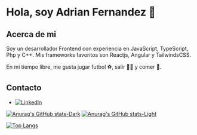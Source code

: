 # Hola, soy Adrian Fernandez 👋

## Acerca de mi

Soy un desarrollador Frontend con experiencia en JavaScript, TypeScript, Php y C++. Mis frameworks favoritos son Reactjs, Angular y TailwindsCSS.

En mi tiempo libre, me gusta jugar futbol ⚽️, salir 🚶‍♂️ y comer 🍔.

## Contacto

- [![LinkedIn](https://img.shields.io/badge/-LinkedIn-blue?style=flat-square&logo=Linkedin&logoColor=white&link=https://www.linkedin.com/in/adrian-fernandez-773a28188/)](https://www.linkedin.com/in/adrian-fernandez-773a28188/)


[![Anurag's GitHub stats-Dark](https://github-readme-stats.vercel.app/api?username=xtuu&show_icons=true&theme=dark#gh-dark-mode-only)](https://github.com/anuraghazra/github-readme-stats#gh-dark-mode-only)
[![Anurag's GitHub stats-Light](https://github-readme-stats.vercel.app/api?username=xtuu&show_icons=true&theme=default#gh-light-mode-only)](https://github.com/anuraghazra/github-readme-stats#gh-light-mode-only)

[![Top Langs](https://github-readme-stats.vercel.app/api/top-langs/?username=xtuu&layout=compact)](https://github.com/anuraghazra/github-readme-stats)
